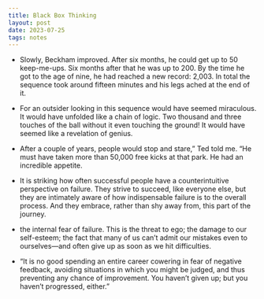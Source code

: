 ```yaml
---
title: Black Box Thinking
layout: post
date: 2023-07-25
tags: notes
---
```

<ul><li><p class="body"><span>Slowly, Beckham improved. After six months, he could get up to 50 keep-me-ups. Six months after that he was up to 200. By the time he got to the age of nine, he had reached a new record: 2,003. In total the sequence took around fifteen minutes and his legs ached at the end of it.</span></p></li><li><p class="body"><span>For an outsider looking in this sequence would have seemed miraculous. It would have unfolded like a chain of logic. Two thousand and three touches of the ball without it even touching the ground! It would have seemed like a revelation of genius.</span></p></li><li><p class="body"><span>After a couple of years, people would stop and stare,” Ted told me. “He must have taken more than 50,000 free kicks at that park. He had an incredible appetite.</span></p></li><li><p class="body"><span>It is striking how often successful people have a counterintuitive perspective on failure. They strive to succeed, like everyone else, but they are intimately aware of how indispensable failure is to the overall process. And they embrace, rather than shy away from, this part of the journey.</span></p></li><li><p class="body"><span>the internal fear of failure. This is the threat to ego; the damage to our self-esteem; the fact that many of us can’t admit our mistakes even to ourselves—and often give up as soon as we hit difficulties.</span></p></li><li><p class="body"><span>“It is no good spending an entire career cowering in fear of negative feedback, avoiding situations in which you might be judged, and thus preventing any chance of improvement. You haven’t given up; but you haven’t progressed, either.”</span></p></li></ul>